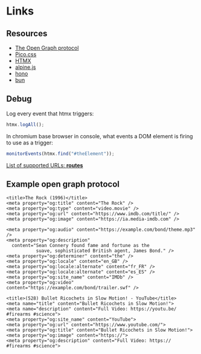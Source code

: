# Links


## Resources

- [The Open Graph protocol](https://ogp.me/)
- [Pico.css](https://picocss.com/docs)
- [HTMX](https://htmx.org/reference/#attributes)
- [alpine.js](https://alpinejs.dev/start-here)
- [hono](https://hono.dev/docs/guides/jsx)
- [bun](https://bun.sh/docs/api/sqlite)


## Debug

Log every event that htmx triggers:

```javascript
htmx.logAll();
```

In chromium base browser in console, what events 
a DOM element is firing to use as a trigger:

```javascript
monitorEvents(htmx.find("#theElement"));
```

[List of supported URLs: **routes**](service.router.tsx#L21)  


## Example open graph protocol

```
<title>The Rock (1996)</title>
<meta property="og:title" content="The Rock" />
<meta property="og:type" content="video.movie" />
<meta property="og:url" content="https://www.imdb.com/title/" />
<meta property="og:image" content="https://ia.media-imdb.com" />

<meta property="og:audio" content="https://example.com/bond/theme.mp3" />
<meta property="og:description" 
  content="Sean Connery found fame and fortune as the
           suave, sophisticated British agent, James Bond." />
<meta property="og:determiner" content="the" />
<meta property="og:locale" content="en_GB" />
<meta property="og:locale:alternate" content="fr_FR" />
<meta property="og:locale:alternate" content="es_ES" />
<meta property="og:site_name" content="IMDb" />
<meta property="og:video" content="https://example.com/bond/trailer.swf" />

<title>(528) Bullet Ricochets in Slow Motion! - YouTube</title>
<meta name="title" content="Bullet Ricochets in Slow Motion!">
<meta name="description" content="Full Video: https://youtu.be/ #firearms #science">
<meta property="og:site_name" content="YouTube">
<meta property="og:url" content="https://www.youtube.com/">
<meta property="og:title" content="Bullet Ricochets in Slow Motion!">
<meta property="og:image" content="https://">
<meta property="og:description" content="Full Video: https:// #firearms #science">
```